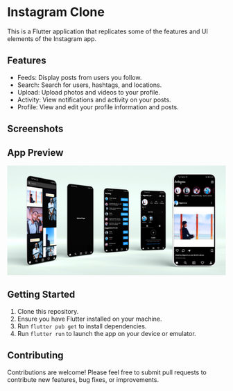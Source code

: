 # Instagram Clone

This is a Flutter application that replicates some of the features and UI elements of the Instagram app.

## Features

- Feeds: Display posts from users you follow.
- Search: Search for users, hashtags, and locations.
- Upload: Upload photos and videos to your profile.
- Activity: View notifications and activity on your posts.
- Profile: View and edit your profile information and posts.

## Screenshots

## App Preview

![App Preview](InstagramClone.jpg)

## Getting Started

1. Clone this repository.
2. Ensure you have Flutter installed on your machine.
3. Run `flutter pub get` to install dependencies.
4. Run `flutter run` to launch the app on your device or emulator.

## Contributing

Contributions are welcome! Please feel free to submit pull requests to contribute new features, bug fixes, or improvements.
